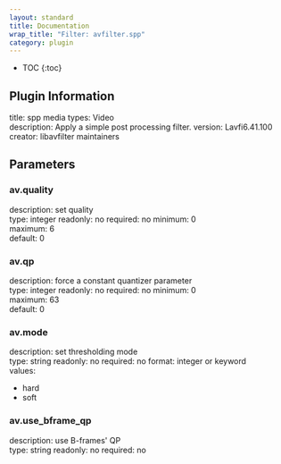 ```yaml
---
layout: standard
title: Documentation
wrap_title: "Filter: avfilter.spp"
category: plugin
---
```

* TOC
{:toc}

## Plugin Information

title: spp
media types:
Video  
description: Apply a simple post processing filter.
version: Lavfi6.41.100
creator: libavfilter maintainers

## Parameters

### av.quality

description:
set quality  
type: integer
readonly: no
required: no
minimum: 0  
maximum: 6  
default: 0  

### av.qp

description:
force a constant quantizer parameter  
type: integer
readonly: no
required: no
minimum: 0  
maximum: 63  
default: 0  

### av.mode

description:
set thresholding mode  
type: string
readonly: no
required: no
format: integer or keyword  
values:
* hard
* soft

### av.use_bframe_qp

description:
use B-frames&#39; QP  
type: string
readonly: no
required: no

